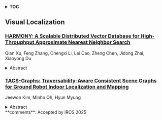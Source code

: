 <details>
  <summary><b>TOC</b></summary>
  <ol>
    <li><a href=#visual-localization>Visual Localization</a></li>
      <ul>
        <li><a href=#HARMONY:-A-Scalable-Distributed-Vector-Database-for-High-Throughput-Approximate-Nearest-Neighbor-Search>HARMONY: A Scalable Distributed Vector Database for High-Throughput Approximate Nearest Neighbor Search</a></li>
        <li><a href=#TACS-Graphs:-Traversability-Aware-Consistent-Scene-Graphs-for-Ground-Robot-Indoor-Localization-and-Mapping>TACS-Graphs: Traversability-Aware Consistent Scene Graphs for Ground Robot Indoor Localization and Mapping</a></li>
      </ul>
    </li>
  </ol>
</details>

## Visual Localization  

### [HARMONY: A Scalable Distributed Vector Database for High-Throughput Approximate Nearest Neighbor Search](http://arxiv.org/abs/2506.14707)  
Qian Xu, Feng Zhang, Chengxi Li, Lei Cao, Zheng Chen, Jidong Zhai, Xiaoyong Du  
<details>  
  <summary>Abstract</summary>  
  <ol>  
    Approximate Nearest Neighbor Search (ANNS) is essential for various data-intensive applications, including recommendation systems, image retrieval, and machine learning. Scaling ANNS to handle billions of high-dimensional vectors on a single machine presents significant challenges in memory capacity and processing efficiency. To address these challenges, distributed vector databases leverage multiple nodes for the parallel storage and processing of vectors. However, existing solutions often suffer from load imbalance and high communication overhead, primarily due to traditional partition strategies that fail to effectively distribute the workload. In this paper, we introduce Harmony, a distributed ANNS system that employs a novel multi-granularity partition strategy, combining dimension-based and vector-based partition. This strategy ensures a balanced distribution of computational load across all nodes while effectively minimizing communication costs. Furthermore, Harmony incorporates an early-stop pruning mechanism that leverages the monotonicity of distance computations in dimension-based partition, resulting in significant reductions in both computational and communication overhead. We conducted extensive experiments on diverse real-world datasets, demonstrating that Harmony outperforms leading distributed vector databases, achieving 4.63 times throughput on average in four nodes and 58% performance improvement over traditional distribution for skewed workloads.  
  </ol>  
</details>  
  
### [TACS-Graphs: Traversability-Aware Consistent Scene Graphs for Ground Robot Indoor Localization and Mapping](http://arxiv.org/abs/2506.14178)  
Jeewon Kim, Minho Oh, Hyun Myung  
<details>  
  <summary>Abstract</summary>  
  <ol>  
    Scene graphs have emerged as a powerful tool for robots, providing a structured representation of spatial and semantic relationships for advanced task planning. Despite their potential, conventional 3D indoor scene graphs face critical limitations, particularly under- and over-segmentation of room layers in structurally complex environments. Under-segmentation misclassifies non-traversable areas as part of a room, often in open spaces, while over-segmentation fragments a single room into overlapping segments in complex environments. These issues stem from naive voxel-based map representations that rely solely on geometric proximity, disregarding the structural constraints of traversable spaces and resulting in inconsistent room layers within scene graphs. To the best of our knowledge, this work is the first to tackle segmentation inconsistency as a challenge and address it with Traversability-Aware Consistent Scene Graphs (TACS-Graphs), a novel framework that integrates ground robot traversability with room segmentation. By leveraging traversability as a key factor in defining room boundaries, the proposed method achieves a more semantically meaningful and topologically coherent segmentation, effectively mitigating the inaccuracies of voxel-based scene graph approaches in complex environments. Furthermore, the enhanced segmentation consistency improves loop closure detection efficiency in the proposed Consistent Scene Graph-leveraging Loop Closure Detection (CoSG-LCD) leading to higher pose estimation accuracy. Experimental results confirm that the proposed approach outperforms state-of-the-art methods in terms of scene graph consistency and pose graph optimization performance.  
  </ol>  
</details>  
**comments**: Accepted by IROS 2025  
  
  



